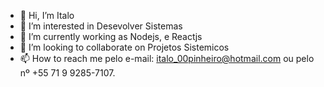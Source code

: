 - 👋 Hi, I’m Italo
- 👀 I’m interested in Desevolver Sistemas
- 🌱 I’m currently working as Nodejs, e Reactjs
- 💞️ I’m looking to collaborate on Projetos Sistemicos 
- 📫 How to reach me pelo e-mail: italo_00pinheiro@hotmail.com ou pelo nº +55 71 9 9285-7107.

<!---
ips97/ips97 is a ✨ special ✨ repository because its `README.md` (this file) appears on your GitHub profile.
You can click the Preview link to take a look at your changes.
--->
